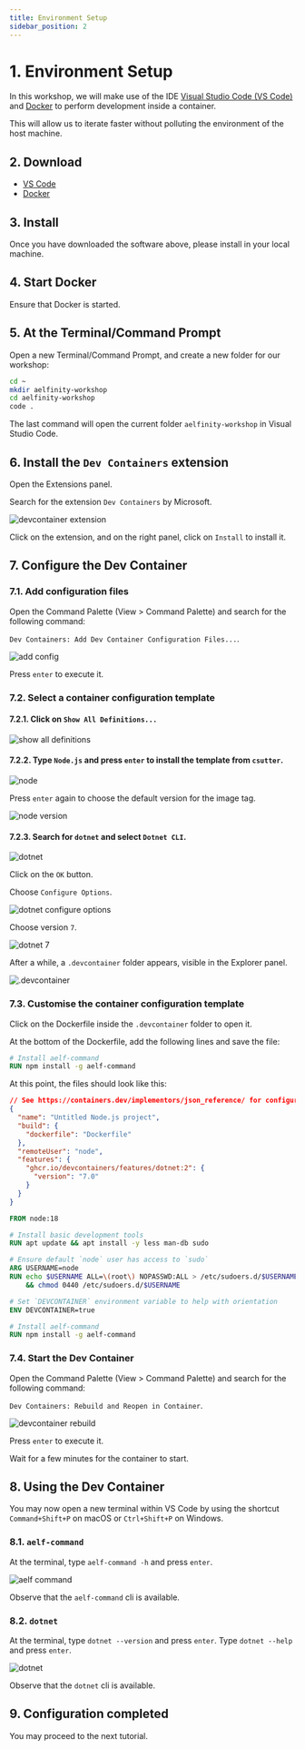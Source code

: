 ```yaml
---
title: Environment Setup
sidebar_position: 2
---
```


# 1. Environment Setup

In this workshop, we will make use of the IDE [Visual Studio Code (VS Code)](https://code.visualstudio.com/) and [Docker](https://www.docker.com/) to perform development inside a container.

This will allow us to iterate faster without polluting the environment of the host machine.

## 2. Download

- [VS Code](https://code.visualstudio.com/)
- [Docker](https://www.docker.com/)

## 3. Install

Once you have downloaded the software above, please install in your local machine.

## 4. Start Docker

Ensure that Docker is started.

## 5. At the Terminal/Command Prompt

Open a new Terminal/Command Prompt, and create a new folder for our workshop:

```bash
cd ~
mkdir aelfinity-workshop
cd aelfinity-workshop
code .
```

The last command will open the current folder `aelfinity-workshop` in Visual Studio Code.

## 6. Install the `Dev Containers` extension

Open the Extensions panel.

Search for the extension `Dev Containers` by Microsoft.

![devcontainer extension](/img/extensions.png)

Click on the extension, and on the right panel, click on `Install` to install it.

## 7. Configure the Dev Container

### 7.1. Add configuration files

Open the Command Palette (View > Command Palette) and search for the following command:

`Dev Containers: Add Dev Container Configuration Files...`.

![add config](/img/add-dev-container-config-files.png)

Press `enter` to execute it.

### 7.2. Select a container configuration template

#### 7.2.1. Click on `Show All Definitions...`

![show all definitions](/img/show-all-definitions.png)

#### 7.2.2. Type `Node.js` and press `enter` to install the template from `csutter`.

![node](/img/node.png)

Press `enter` again to choose the default version for the image tag.

![node version](/img/node-version.png)

#### 7.2.3. Search for `dotnet` and select `Dotnet CLI`.

![dotnet](/img/dotnet.png)

Click on the `OK` button.

Choose `Configure Options`.

![dotnet configure options](/img/dotnet-configure-options.png)

Choose version `7`.

![dotnet 7](/img/dotnet-7.png)

After a while, a `.devcontainer` folder appears, visible in the Explorer panel.

![.devcontainer](/img/folder.png)

### 7.3. Customise the container configuration template

Click on the Dockerfile inside the `.devcontainer` folder to open it.

At the bottom of the Dockerfile, add the following lines and save the file:

```dockerfile
# Install aelf-command
RUN npm install -g aelf-command
```

At this point, the files should look like this:

```json title=.devcontainer/devcontainer.json
// See https://containers.dev/implementors/json_reference/ for configuration reference
{
  "name": "Untitled Node.js project",
  "build": {
    "dockerfile": "Dockerfile"
  },
  "remoteUser": "node",
  "features": {
    "ghcr.io/devcontainers/features/dotnet:2": {
      "version": "7.0"
    }
  }
}
```

```dockerfile title=.devcontainer/Dockerfile
FROM node:18

# Install basic development tools
RUN apt update && apt install -y less man-db sudo

# Ensure default `node` user has access to `sudo`
ARG USERNAME=node
RUN echo $USERNAME ALL=\(root\) NOPASSWD:ALL > /etc/sudoers.d/$USERNAME \
    && chmod 0440 /etc/sudoers.d/$USERNAME

# Set `DEVCONTAINER` environment variable to help with orientation
ENV DEVCONTAINER=true

# Install aelf-command
RUN npm install -g aelf-command
```

### 7.4. Start the Dev Container

Open the Command Palette (View > Command Palette) and search for the following command:

`Dev Containers: Rebuild and Reopen in Container`.

![devcontainer rebuild](/img/devcontainer-rebuild.png)

Press `enter` to execute it.

Wait for a few minutes for the container to start.

## 8. Using the Dev Container

You may now open a new terminal within VS Code by using the shortcut `Command+Shift+P` on macOS or `Ctrl+Shift+P` on Windows.

### 8.1. `aelf-command`

At the terminal, type `aelf-command -h` and press `enter`.

![aelf command](/img/aelf-command.png)

Observe that the `aelf-command` cli is available.

### 8.2. `dotnet`

At the terminal, type `dotnet --version` and press `enter`. Type `dotnet --help` and press `enter`.

![dotnet](/img/dotnet-version.png)

Observe that the `dotnet` cli is available.

## 9. Configuration completed

You may proceed to the next tutorial.

